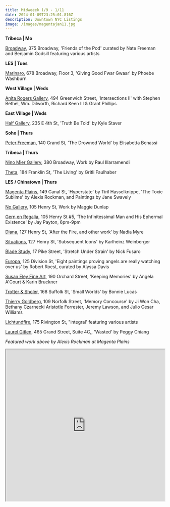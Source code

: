 ```yaml
---
title: Midweeek 1/9 - 1/11
date: 2024-01-09T23:25:01.816Z
description: Downtown NYC Listings
image: /images/magentajan11.jpg
---
```

**Tribeca | Mo**

[Broadway](https://broadwaygallery.nyc/exhibitions/43-friends-of-the-pod/), 375 Broadway, 'Friends of the Pod' curated by Nate Freeman and Benjamin Godsill featuring various artists

**L﻿ES | Tues**

[Marinaro](https://www.marinaro.biz/), 678 Broadway, Floor 3, 'Giving Good Fwar Gwaar' by Phoebe Washburn

**W﻿est Village | Weds**

[Anita Rogers Gallery](https://www.anitarogersgallery.com/exhibitions/intersections-ii2), 494 Greenwich Street, 'Intersections II' with Stephen Bethel, Wm. Dilworth, Richard Keen III & Grant Phillips

**E﻿ast Village | Weds**

[Half Gallery](https://halfgallery.com/), 235 E 4th St, 'Truth Be Told' by Kyle Staver

**S﻿oho | Thurs**

[Peter Freeman](https://www.peterfreemaninc.com/exhibitions/elisabetta-benassi), 140 Grand St, 'The Drowned World' by Elisabetta Benassi

**T﻿ribeca | Thurs**

[Nino Mier Gallery](https://www.miergallery.com/exhibitions), 380 Broadway, Work by Raul Illarramendi

[Theta](https://www.theta.nyc/), 184 Franklin St, 'The Living' by Gritli Faulhaber

**L﻿ES / Chinatown | Thurs**

[Magenta Plains](https://magentaplains.com/exhibitions), 149 Canal St, 'Hyperstate' by Tiril Hasselknippe, 'The Toxic Sublime' by Alexis Rockman, and Paintings by Jane Swavely

[No Gallery](https://www.nononogallery.com/exhibitions/maggie-dunlap-solo/), 105 Henry St, Work by Maggie Dunlap

[Gern en Regalia](https://gernenregalia.com/), 105 Henry St #5, 'The Infinitessimal Man and His Ephermal Existence' by Jay Payton, 6pm-9pm

[Diana](https://www.diananewyork.com/), 127 Henry St, 'After the Fire, and other work' by Nadia Myre

[Situations](https://www.situations.us/karlheinz-weinberger-subsequent-icons), 127 Henry St, 'Subsequent Icons' by Karlheinz Weinberger

[Blade Study](https://www.bladestudy.net/exhibitions/stretch-under-strain), 17 Pike Street, 'Stretch Under Strain' by Nick Fusaro

[Europa](https://www.europa.nyc/map), 125 Division St, 'Eight paintings proving angels are really watching over us' by Robert Roest, curated by Alyssa Davis

[Susan Eley Fine Art](https://susaneleyfineart.com/Detail/exhibitions/247), 190 Orchard Street, 'Keeping Memories' by Angela A'Court & Karin Bruckner

[Trotter & Sholer](https://trotterandsholer.com/exhibitions/32-small-worlds-bonnie-lucas/press_release_text/), 168 Suffolk St, 'Small Worlds' by Bonnie Lucas

[Thierry Goldberg](https://thierrygoldberg.com/exhibitions/89-memory-concourseji-won-cha-bethany-czarnecki-aristotle-forrester/works/), 109 Norfolk Street, 'Memory Concourse' by Ji Won Cha, Bethany Czarnecki Aristotle Forrester, Jeremy Lawson, and Julio Cesar Williams

[Lichtundfire](https://www.lichtundfire.com/), 175 Rivington St, "integral' featuring various artists

[Laurel Gitlen](<465 Grand Street, Suite 4C,>), 465 Grand Street, Suite 4C,, 'Wasted' by Peggy Chiang

*F﻿eatured work above by Alexis Rockman at Magenta Plains*

<iframe src="https://www.google.com/maps/d/u/1/embed?mid=1SvFmv82SoC9RVR3FvmTY0BUF_UVzFz4&ehbc=2E312F" width="100%" height="480"></iframe>